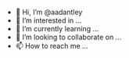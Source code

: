 - 👋 Hi, I’m @aadantley
- 👀 I’m interested in ...
- 🌱 I’m currently learning ...
- 💞️ I’m looking to collaborate on ...
- 📫 How to reach me ...

<!---
aadantley/aadantley is a ✨ special ✨ repository because its `README.md` (this file) appears on your GitHub profile.
You can click the Preview link to take a look at your changes.
--->
